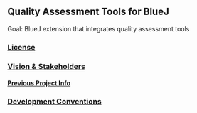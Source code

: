 ## Quality Assessment Tools for BlueJ

Goal: BlueJ extension that integrates quality assessment tools

### [License](LICENSE)

### [Vision & Stakeholders](Vision.md)
#### [Previous Project Info](RequirementsSourceInfo.md)

### [Development Conventions](DevelopmentConentions.md)
